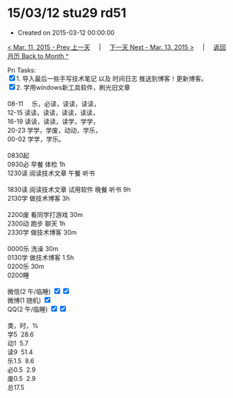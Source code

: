 # 15/03/12 stu29  rd51

- Created on 2015-03-12 00:00:00

[< Mar. 11, 2015 - Prev 上一天](/lifelogs/2015/03/d11.md) &nbsp; &nbsp; | &nbsp; &nbsp; [下一天 Next - Mar. 13, 2015 >](/lifelogs/2015/03/d13.md) &nbsp; &nbsp; |  &nbsp; &nbsp; [返回月历 Back to Month ^](/lifelogs/2015/03/index.md)
<br/><div>Pri Tasks:<br clear="none"/><div><input type="checkbox" checked="false"/>1. 导入最后一些手写技术笔记 以及 时间日志 推送到博客！更新博客。</div><div><input type="checkbox" checked="true"/>2. 学用windows新工具软件，刷光旧文章</div><div><br clear="none"/></div>08-11     乐，必读，读读，读读，<br clear="none"/>12-15 读读，读读，读读，读读，<br clear="none"/>16-19 读读，读读，读学，学学，<br clear="none"/>20-23 学学，学废，动动，学乐，</div><div><div>00-02 学学，学乐。</div><div><br clear="none"/></div>0830起<br clear="none"/>0930必 早餐 体检 1h</div><div>1230读 阅读技术文章 午餐 听书</div><div><br clear="none"/></div><div>1830读 阅读技术文章 试用软件 晚餐 听书 9h</div><div>2130学 做技术博客 3h</div><div><br clear="none"/></div><div>2200废 看同学打游戏 30m</div><div>2300动 跑步 聊天 1h<br clear="none"/>2330学 做技术博客 30m</div><div><br clear="none"/></div><div>0000乐 洗澡 30m</div><div>0130学 做技术博客 1.5h</div><div>0200乐 30m</div><div>0200睡</div><div><br clear="none"/>微信(2 午/临睡) <input type="checkbox" checked="true"/><input type="checkbox" checked="true"/><br clear="none"/>微博(1 随机) <input type="checkbox" checked="true"/><br clear="none"/>QQ(2 午/临睡) <input type="checkbox" checked="true"/><input type="checkbox" checked="true"/><br clear="none"/><div><br clear="none"/></div>类，时，%<br clear="none"/>学5  28.6<br clear="none"/>动1  5.7<br clear="none"/>读9  51.4<br clear="none"/>乐1.5  8.6<br clear="none"/>必0.5  2.9<br clear="none"/>废0.5  2.9<br clear="none"/>总17.5</div>
